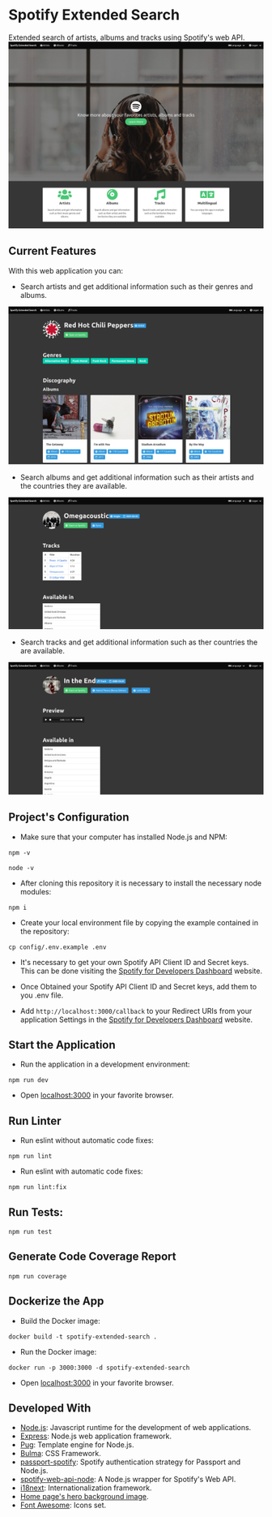 # Spotify Extended Search

Extended search of artists, albums and tracks using Spotify's web API.
![Home page](/screenshots/home_page.png)

## Current Features

With this web application you can:

- Search artists and get additional information such as their genres and albums.

![Artist page](/screenshots/artist_page.png)

- Search albums and get additional information such as their artists and the countries they are available.

![Album page](/screenshots/album_page.png)

- Search tracks and get additional information such as ther countries the are available.

![Track page](/screenshots/track_page.png)

## Project's Configuration

- Make sure that your computer has installed Node.js and NPM:

```
npm -v
```

```
node -v
```

- After cloning this repository it is necessary to install the necessary node modules:

```
npm i
```

- Create your local environment file by copying the example contained in the repository:

```
cp config/.env.example .env
```

- It's necessary to get your own Spotify API Client ID and Secret keys. This can be done visiting the [Spotify for Developers Dashboard](https://developer.spotify.com/dashboard/) website.

- Once Obtained your Spotify API Client ID and Secret keys, add them to you .env file.

- Add `http://localhost:3000/callback` to your Redirect URIs from your application Settings in the [Spotify for Developers Dashboard](https://developer.spotify.com/dashboard/) website.

## Start the Application

- Run the application in a development environment:

```
npm run dev
```

- Open [localhost:3000](http://localhost:3000/) in your favorite browser.

## Run Linter

- Run eslint without automatic code fixes:

```
npm run lint
```

- Run eslint with automatic code fixes:

```
npm run lint:fix
```

## Run Tests:

```
npm run test
```

## Generate Code Coverage Report

```
npm run coverage
```

## Dockerize the App

- Build the Docker image:

```
docker build -t spotify-extended-search .
```

- Run the Docker image:

```
docker run -p 3000:3000 -d spotify-extended-search
```

- Open [localhost:3000](http://localhost:3000/) in your favorite browser.

## Developed With

- [Node.js](https://nodejs.org/en/): Javascript runtime for the development of web applications.
- [Express](https://expressjs.com/): Node.js web application framework.
- [Pug](https://pugjs.org): Template engine for Node.js.
- [Bulma](https://bulma.io/): CSS Framework.
- [passport-spotify](https://github.com/jmperez/passport-spotify): Spotify authentication strategy for Passport and Node.js.
- [spotify-web-api-node](https://github.com/thelinmichael/spotify-web-api-node): A Node.js wrapper for Spotify's Web API.
- [i18next](https://www.i18next.com/): Internationalization framework.
- [Home page's hero background image](https://www.pexels.com/photo/woman-listening-on-headphones-374703/).
- [Font Awesome](https://fontawesome.com/): Icons set.
